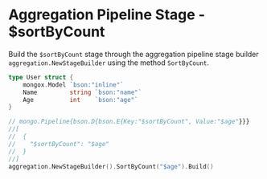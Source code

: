 # Aggregation Pipeline Stage - $sortByCount
Build the `$sortByCount` stage through the aggregation pipeline stage builder `aggregation.NewStageBuilder` using the method `SortByCount`.

```go
type User struct {
	mongox.Model `bson:"inline"`
	Name         string `bson:"name"`
	Age          int    `bson:"age"`
}

// mongo.Pipeline{bson.D{bson.E{Key:"$sortByCount", Value:"$age"}}}
//[
//  {
//    "$sortByCount": "$age"
//  }
//]
aggregation.NewStageBuilder().SortByCount("$age").Build()
```